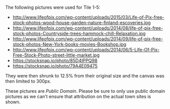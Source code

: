 The following pictures were used for Tile 1-5:

 * http://www.lifeofpix.com/wp-content/uploads/2015/03/Life-of-Pix-free-stock-photos-wood-house-garden-nature-finland-escoveries.jpg
 * http://www.lifeofpix.com/wp-content/uploads/2014/08/life-of-pix-free-stock-photos-Countryside-trees-hammock-chill-Relaxation.jpg
 * http://www.lifeofpix.com/wp-content/uploads/2014/09/life-of-pix-free-stock-photos-New-York-books-movies-Bookshop.jpg
 * http://www.lifeofpix.com/wp-content/uploads/2014/06/5-Life-Of-Pix-Free-Stock-Photo-street-little-market.jpg
 * https://stocksnap.io/photo/85D4IPPQ98
 * https://stocksnap.io/photo/79A4E09475

They were then shrunk to 12.5% from their original size and the canvas was
then limited to 300px.

These pictures are *Public Domain*. Please be sure to only use public domain
pictures as we can't ensure that attribution on the actual town sites is
shown.
